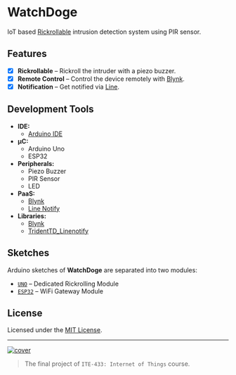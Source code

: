 # WatchDoge

IoT based [Rickrollable](https://en.wikipedia.org/wiki/Rickrolling) intrusion detection system using PIR sensor.

## Features

- [x] **Rickrollable** – Rickroll the intruder with a piezo buzzer.
- [x] **Remote Control** – Control the device remotely with [Blynk](https://blynk.io/).
- [x] **Notification** – Get notified via [Line](https://notify-bot.line.me/).

## Development Tools

- **IDE:**
  - [Arduino IDE](https://www.arduino.cc/en/software)
- **µC:**
  - Arduino Uno
  - ESP32
- **Peripherals:**
  - Piezo Buzzer
  - PIR Sensor
  - LED
- **PaaS:**
  - [Blynk](https://blynk.io/)
  - [Line Notify](https://notify-bot.line.me/)
- **Libraries:**
  - [Blynk](https://www.arduino.cc/reference/en/libraries/blynk/)
  - [TridentTD_Linenotify](https://www.arduino.cc/reference/en/libraries/tridenttd_linenotify/)

## Sketches

Arduino sketches of **WatchDoge** are separated into two modules:

- [`UNO`](UNO) – Dedicated Rickrolling Module
- [`ESP32`](ESP32) – WiFi Gateway Module

## License

Licensed under the [MIT License](LICENSE).

---

[![cover](https://user-images.githubusercontent.com/55230837/224076690-475ae0b3-3424-4229-a0d7-5e5be3477d0d.png)](https://youtu.be/dQw4w9WgXcQ)

> The final project of `ITE-433: Internet of Things` course.
